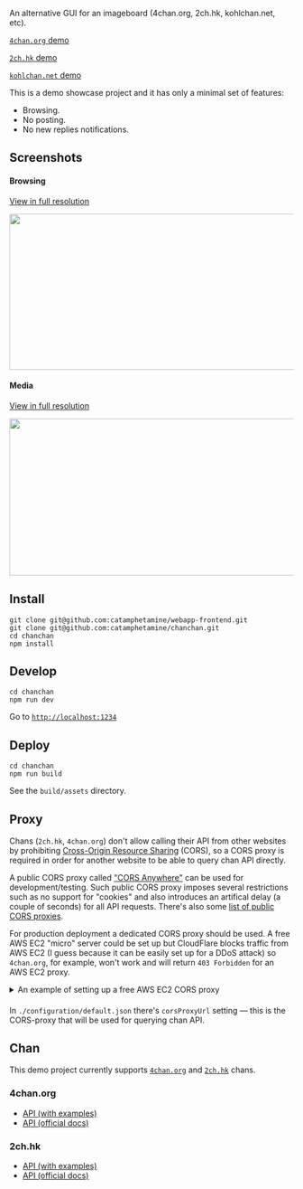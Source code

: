 An alternative GUI for an imageboard (4chan.org, 2ch.hk, kohlchan.net, etc).

[`4chan.org` demo](https://catamphetamine.github.io/chanchan/?chan=4chan)

[`2ch.hk` demo](https://catamphetamine.github.io/chanchan/?chan=2ch)

[`kohlchan.net` demo](https://catamphetamine.github.io/chanchan/?chan=kohlchan)

This is a demo showcase project and it has only a minimal set of features:

  * Browsing.
  * No posting.
  * No new replies notifications.

## Screenshots

#### Browsing

[View in full resolution](https://raw.githubusercontent.com/catamphetamine/chanchan/master/docs/images/screenshot-3639x1959.png)

<img src="https://raw.githubusercontent.com/catamphetamine/chanchan/master/docs/images/screenshot-1024x551.png" width="512" height="276"/>

#### Media

[View in full resolution](https://raw.githubusercontent.com/catamphetamine/chanchan/master/docs/images/screenshot-slideshow-3602x1952.png)

<img src="https://raw.githubusercontent.com/catamphetamine/chanchan/master/docs/images/screenshot-slideshow-1024x555.png" width="512" height="278"/>

## Install

```
git clone git@github.com:catamphetamine/webapp-frontend.git
git clone git@github.com:catamphetamine/chanchan.git
cd chanchan
npm install
```

## Develop

```
cd chanchan
npm run dev
```

Go to [`http://localhost:1234`](http://localhost:1234)

## Deploy

```
cd chanchan
npm run build
```

See the `build/assets` directory.

## Proxy

Chans (`2ch.hk`, `4chan.org`) don't allow calling their API from other websites by prohibiting [Cross-Origin Resource Sharing](https://en.wikipedia.org/wiki/Cross-origin_resource_sharing) (CORS), so a CORS proxy is required in order for another website to be able to query chan API directly.

A public CORS proxy called ["CORS Anywhere"](https://cors-anywhere.herokuapp.com/) can be used for development/testing. Such public CORS proxy imposes several restrictions such as no support for "cookies" and also introduces an artifical delay (a couple of seconds) for all API requests. There's also some [list of public CORS proxies](https://gist.github.com/jimmywarting/ac1be6ea0297c16c477e17f8fbe51347).

For production deployment a dedicated CORS proxy should be used. A free AWS EC2 "micro" server could be set up but CloudFlare blocks traffic from AWS EC2 (I guess because it can be easily set up for a DDoS attack) so `4chan.org`, for example, won't work and will return `403 Forbidden` for an AWS EC2 proxy.

<details>
<summary>An example of setting up a free AWS EC2 CORS proxy</summary>

####

AWS offers a year-long "free tier" usage plan for EC2 "micro" server instances.

<!-- https://trodzen.wordpress.com/2018/04/07/yet-another-linux-ec2-server-config/ -->

* Create a free EC2 "micro" instance.
* Connect to it via SSH as `ec2-user`.
* Install nginx: `sudo amazon-linux-extras install nginx1.12`
* Auto start nginx: `sudo chkconfig nginx on`
* Configure nginx: `sudo nano /etc/nginx/nginx.conf`

```nginx
http {
	# This is required to resolve DNS names when proxying.
	resolver 172.31.0.2;

	# ... some standard configuration ...

	server {
		listen 80;
		server_name _; # applies for any domain name.

		# This setting is required to keep double slashes in the requested URL.
		merge_slashes off;

		# Only proxy URLs starting with "http://" or "https://".
		location ~* ^/https?://.+$ {
			# Serve `OPTIONS` "preflight" requests.
			if ($request_method = 'OPTIONS') {
				# Allow all websites access to this CORS proxy.
				# Could be restricted via an nginx variable.
				add_header Access-Control-Allow-Origin $http_origin;
				# Allow sending cookies as part of an HTTP request (optional).
				add_header Access-Control-Allow-Credentials true;
				# Allow all HTTP request headers.
				add_header Access-Control-Allow-Headers $http_access_control_request_headers;
				# Allow all HTTP request methods.
				add_header Access-Control-Allow-Methods $http_access_control_request_method;

				add_header Content-Type 'text/plain charset=UTF-8';
				add_header Content-Length 0;
				return 204;
			}

			# Allow all websites access to this CORS proxy.
			# " always" in the end is required for also setting
			# the CORS headers on "404 Not Found" responses.
			# Could be restricted via an nginx variable.
			add_header Access-Control-Allow-Origin $http_origin always;
			# Allow sending cookies as part of an HTTP request (optional).
			add_header Access-Control-Allow-Credentials true always;
			# Allow all HTTP request headers.
			add_header Access-Control-Allow-Headers $http_access_control_request_headers always;
			# Allow all HTTP request methods.
			add_header Access-Control-Allow-Methods $http_access_control_request_method always;

			# Trim the leading slash from `$request_uri` (URL path).
			rewrite ^/(.+)$ $1 break;

			# Generic proxying headers which are added to the proxied HTTP request.
			# This is just some info for the destination server that it may potentially use.
			# They are not required.
			#
			# Set the proxied HTTP request "HOST" header to this server's "HOST" (host and port).
			proxy_set_header HOST $host;
			# Which protocol did the client request.
			proxy_set_header X-Forwarded-Proto $scheme;
			# Pass client's IP address.
			proxy_set_header X-Real-IP $remote_addr;
			# The list of proxies used to proxy this HTTP request.
			proxy_set_header X-Forwarded-For $proxy_add_x_forwarded_for;
			# Pass "If-Modified-Since" header to the server.
			proxy_set_header If-Modified-Since $http_if_modified_since;

			# (optional) Use HTTP/1.1 instead of the default HTTP/1.0.
			# For example, HTTP/1.1 has support for "entity tags" caching.
			proxy_http_version 1.1;

			# Proxy the HTTP request to the destination server.
			proxy_pass $1;
		}
	}
}
```

* Reload `nginx` config: `sudo service nginx reload`
* `nginx` should be working (HTTP should output a dummy webpage).
* Next, an SSL certificate will be generated. "letsEncrypt" rejects AWS domains, so set up a free domain somehwere on `dot.tk` which will have a DNS `A` record pointing to the AWS server IP address.

* Install `certbot` for issuing free "letsEncrypt" certificates:

```sh
# download, install, and Enable EPEL
wget -r --no-parent -A 'epel-release-*.rpm' http://dl.fedoraproject.org/pub/epel/7/x86_64/Packages/e/
sudo rpm -Uvh dl.fedoraproject.org/pub/epel/7/x86_64/Packages/e/epel-release-*.rpm
sudo yum-config-manager --enable epel*
sudo yum repolist all

# install certbot
sudo yum install certbot
```

* Create config for `certbot`: `sudo mkdir -p /etc/letsencrypt && sudo nano /etc/letsencrypt/cli.ini`

```
authenticator = webroot
webroot-path = /var/www/html
post-hook = systemctl reload nginx
text = True
```

* Create a dummy "ACME challenge" response file: `sudo mkdir -p /var/www/html/.well-known/acme-challenge && sudo sh -c "echo Success > /var/www/html/.well-known/acme-challenge/example.html"`

* Register in letsEncrypt network: `sudo certbot register --email me@example.com`

* Configure `nginx` to serve "ACME challenge" response files:

```nginx
server {
  ...
  location /.well-known {
    root /var/www/html;
  }
  ...
}
```

* Check the dummy "ACME challenge" response: `sudo service nginx reload && curl -L http://YOUR-DOMAIN-NAME-HERE/.well-known/acme-challenge/example.html`

* If it says "Success" then remove the dummy "ACME challenge" response file (`certbot` will create its own): `sudo rm /var/www/html/.well-known/acme-challenge/example.html`

* Check `certbot` certificate issueance: `sudo certbot certonly --dry-run -d YOUR_DOMAIN_NAME_HERE`

* If it says "The dry run was successful" then issue the certificate: `sudo certbot certonly -d YOUR_DOMAIN_NAME_HERE`

* Set up `nginx` to use the generated certificates in the `server` entry:

```nginx
server {
	listen 80;
	listen 443 ssl;
	...

	ssl_certificate /etc/letsencrypt/live/YOUR_DOMAIN_NAME_HERE/fullchain.pem;
	ssl_certificate_key /etc/letsencrypt/live/YOUR_DOMAIN_NAME_HERE/privkey.pem;
	ssl_trusted_certificate /etc/letsencrypt/live/YOUR_DOMAIN_NAME_HERE/chain.pem;

	# Optimize certificate chain loading in a single round trip.
	ssl_stapling on;
	ssl_stapling_verify on;
	...
}
```

<!--
```
# domains to retrieve certificate.
# AWS domains are rejected by letsEncrypt.
# One can use something like `dot.tk` for a temporary free domain.
domains = www.example.tk # change to the cors proxy host name

# increase key size
rsa-key-size = 4096

# the CA endpoint server
server = https://acme-v01.api.letsencrypt.org/directory

# the email to receive renewal reminders, IIRC
email = letsencrypt@example.com # change to your email address

# turn off the ncurses UI, we want this to be run as a cronjob
text = True
```
-->

* letsEncrypt certificates expire in 90 days, so schedule a daily renewal job:

`sudo nano /etc/crontab`:

```
# The job is run daily because certificates don't get
# renewed unless they are near to expiration.
0 8 * * * root certbot renew --quiet --allow-subset-of-names
```

* Reload `nginx` config: `sudo service nginx reload`

* HTTPS should be working.

</details>

####

In `./configuration/default.json` there's `corsProxyUrl` setting — this is the CORS-proxy that will be used for querying chan API.

## Chan

This demo project currently supports [`4chan.org`](https://4chan.org) and [`2ch.hk`](https://2ch.hk) chans.

<!-- and `4chan.org` chans.-->

### 4chan.org

* [API (with examples)](https://github.com/catamphetamine/chanchan/blob/master/docs/4chan.org/API.md)
* [API (official docs)](https://github.com/4chan/4chan-API)

### 2ch.hk

* [API (with examples)](https://github.com/catamphetamine/chanchan/blob/master/docs/2ch.hk/API.md)
* [API (official docs)](https://2ch.hk/api/)

<!--
## Configuration

By default the application uses `./configuration/default.json` settings.

To define custom settins create `configuration.json` file in the `./configuration` directory:

#### configuration.json

```js
{
	// (optional)
	"youtube": {
		"apiKey": "..."
	},
	...
}
```

Any settings in `configuration.json` will override the corresponding settings in `default.json`.
-->